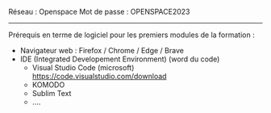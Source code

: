 Réseau : Openspace
Mot de passe : OPENSPACE2023

---

Prérequis en terme de logiciel pour les premiers modules de la formation : 

- Navigateur web : Firefox / Chrome / Edge / Brave
- IDE (Integrated Developement Environment) (word du code) 
    - Visual Studio Code (microsoft) <https://code.visualstudio.com/download>
    - KOMODO
    - Sublim Text
    - ....
